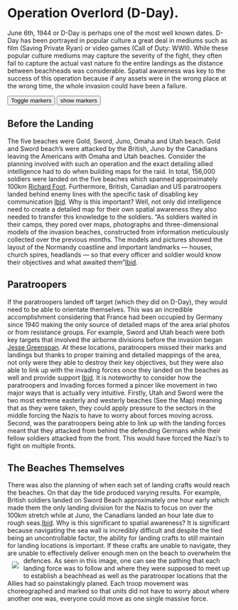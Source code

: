 # Operation Overlord (D-Day).
June 6th, 1944 or D-Day is perhaps one of the most well known dates. D-Day has been portrayed in popular culture a great deal in mediums such as film (Saving Private Ryan) or video games (Call of Duty: WWII). While these popular culture mediums may capture the severity of the fight, they often fail to capture the actual vast nature fo the entire landings as the distance between beachheads was considerable. Spatial awareness was key to the success of this operation because if any assets were in the wrong place at the wrong time, the whole invasion could have been a failure.
<div class="markers">
  <!-- these buttons hide/show all the markers  -->
  <!-- to hide/show blue or red markers instead, change my_markers below to blue_markers
       to red_markers.  If you have defined your own color (or other) arrays, use those instead -->
  <button onclick="toggleMarkers(my_markers, my_map)" class="rounded" id="hide">Toggle markers</button>
  <button onclick="showMarkers(my_markers, my_map)" id="show"> show markers</button>
</div>
  <div id="mapcontainer">
    <div id="map_canvas"></div>
  </div>
  <div id="map_legend"></div>
</div>

## **Before the Landing**

The five beaches were Gold, Sword, Juno, Omaha and Utah beach. Gold and Sword beach’s were attacked by the British, Juno by the Canadians leaving the Americans with Omaha and Utah beaches. Consider the planning involved with such an operation and the exact detailing allied intelligence had to do when building maps for the raid. In total, 156,000 soldiers were landed on the five beaches which spanned approximately 100km [Richard Foot](http://www.thecanadianencyclopedia.ca/en/article/normandy-invasion/). Furthermore, British, Canadian and US paratroopers landed behind enemy lines with the specific task of disabling key communication [Ibid](http://www.thecanadianencyclopedia.ca/en/article/normandy-invasion/). Why is this important? Well, not only did intelligence need to create a detailed map for their own spatial awareness they also needed to transfer this knowledge to the soldiers. “As soldiers waited in their camps, they pored over maps, photographs and three-dimensional models of the invasion beaches, constructed from information meticulously collected over the previous months. The models and pictures showed the layout of the Normandy coastline and important landmarks — houses, church spires, headlands — so that every officer and soldier would know their objectives and what awaited them”[Ibid](http://www.thecanadianencyclopedia.ca/en/article/normandy-invasion/).

## Paratroopers

If the paratroopers landed off target (which they did on D-Day), they would need to be able to orientate themselves. This was an incredible accomplishment considering that France had been occupied by Germany since 1940 making the only source of detailed maps of the area arial photos or from resistance groups. For example, Sword and Utah beach were both key targets that involved the airborne divisions before the invasion began [Jesse Greenspan](https://www.history.com/news/landing-at-normandy-the-5-beaches-of-d-day). At these locations, paratroopers missed their marks and landings but thanks to proper training and detailed mappings of the area, not only were they able to destroy their key objectives, but they were also able to link up with the invading forces once they landed on the beaches as well and provide support [Ibid](https://www.history.com/news/landing-at-normandy-the-5-beaches-of-d-day). It is noteworthy to consider how the paratroopers and invading forces formed a pincer like movement in two major ways that is actually very intuitive. Firstly, Utah and Sword were the two most extreme easterly and westerly beaches (See the Map) meaning that as they were taken, they could apply pressure to the sectors in the middle forcing the Nazis to have to worry about forces moving across. Second, was the paratroopers being able to link up with the landing forces meant that they attacked from behind the defending Germans while their fellow soldiers attacked from the front. This would have forced the Nazi’s to fight on multiple fronts.

## The Beaches Themselves

There was also the planning of when each set of landing crafts would reach the beaches. On that day the tide produced varying results. For example, British soldiers landed on Sword Beach approximately one hour early which made them the only landing division for the Nazis to focus on over the 100km stretch while at Juno, the Canadians landed an hour late due to rough seas.[Ibid](https://www.history.com/news/landing-at-normandy-the-5-beaches-of-d-day0). Why is this significant to spatial awareness? It is significant because navigating the sea wall is incredibly difficult and despite the tied being an uncontrollable factor, the ability for landing crafts to still maintain for landing locations is important. If these crafts are unable to navigate, they are unable to effectively deliver enough men on the beach to overwhelm the defences. As seen in this image, <img src= "https://s3.amazonaws.com/tce-live2/media/cache/media/bb05eb99-e533-4e8d-aafe-6ae70bdbf472_thumbnail_600_600.jpg" Align="left" HSPACE="10" VSPACE="10"/>
one can see the pathing that each landing force was to follow and where they were supposed to meet up to establish a beachhead as well as the paratrooper locations that the Allies had so painstakingly planed. Each troop movement was choreographed and marked so that units did not have to worry about where another one was, everyone could move as one single massive force.
